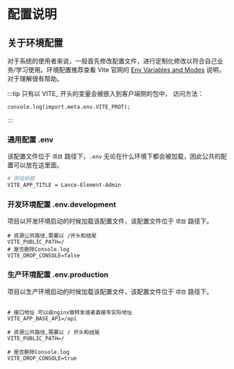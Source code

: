 # 配置说明

## 关于环境配置

对于系统的使用者来说，一般首先修改配置文件，进行定制化修改以符合自己业务/学习使用。环境配置推荐查看 Vite 官网的 [Env Variables and Modes](https://vitejs.dev/guide/env-and-mode.html) 说明，对于理解很有帮助。

:::tip
只有以 VITE_ 开头的变量会被嵌入到客户端侧的包中， 访问方法：
```
console.log(import.meta.env.VITE_PROT);
```
:::

### 通用配置 .env

该配置文件位于 `项目` 路径下，`.env` 无论在什么环境下都会被加载，因此公共的配置可以放在这里面。

```bash .env
# 网站标题
VITE_APP_TITLE = Lance-Element-Admin
```

### 开发环境配置 .env.development

项目以开发环境启动的时候加载该配置文件，该配置文件位于 `项目` 路径下。

```
# 资源公共路径,需要以 /开头和结尾
VITE_PUBLIC_PATH=/
# 是否删除Console.log
VITE_DROP_CONSOLE=false
```

### 生产环境配置 .env.production

项目以生产环境启动的时候加载该配置文件，该配置文件位于 `项目` 路径下。

```

# 接口地址 可以由nginx做转发或者直接写实际地址
VITE_APP_BASE_API=/api

# 资源公共路径,需要以 / 开头和结尾
VITE_PUBLIC_PATH=/

# 是否删除Console.log
VITE_DROP_CONSOLE=true

```
